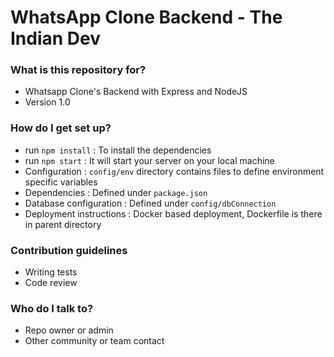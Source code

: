 # WhatsApp Clone Backend - The Indian Dev

### What is this repository for? ###

* Whatsapp Clone's Backend with Express and NodeJS
* Version 1.0

### How do I get set up? ###

* run `npm install` : To install the dependencies 
* run `npm start` : It will start your server on your local machine
* Configuration : `config/env` directory contains files to define environment specific variables
* Dependencies : Defined under `package.json` 
* Database configuration : Defined under `config/dbConnection` 
* Deployment instructions : Docker based deployment, Dockerfile is there in parent directory

### Contribution guidelines ###

* Writing tests
* Code review

### Who do I talk to? ###

* Repo owner or admin
* Other community or team contact
